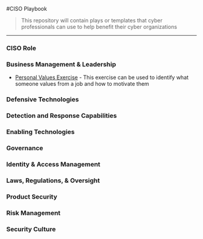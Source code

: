 #CISO Playbook 
> This repository will contain plays or templates that cyber professionals can use to help benefit their cyber organizations
---
### CISO Role<br>
### Business Management & Leadership<br>
- [Personal Values Exercise](https://docs.google.com/document/d/1M19JkXAp_fkxHpgHB21pkq28UntJkcLE/edit?usp=sharing&ouid=104989998442085477687&rtpof=true&sd=true) - This exercise can be used to identify what someone values from a job and how to motivate them 
### Defensive Technologies<br>
### Detection and Response Capabilities<br>
### Enabling Technologies<br>
### Governance<br>
### Identity & Access Management<br>
### Laws, Regulations, & Oversight<br>
### Product Security<br>
### Risk Management<br>
### Security Culture<br>
